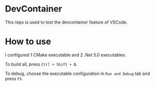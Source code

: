 # DevContainer

This repo is used to test the devcontainer feature of VSCode.

# How to use

I configured 1 CMake executable and 2 .Net 5.0 executables.

To build all, press `Ctrl + Shift + B`.

To debug, choose the executable configuration in `Run and Debug` tab and press `F5`.
